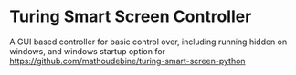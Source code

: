 # Turing Smart Screen Controller

A GUI based controller for basic control over, including running hidden on windows, and windows startup option for https://github.com/mathoudebine/turing-smart-screen-python
